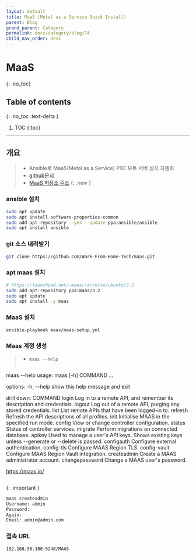 ```yaml
---
layout: default
title: MaaS (Metal as a Service Quick Install)
parent: Blog
grand_parent: Category
permalink: docs/category/blog/74
child_nav_order: desc
---
```

# MaaS
{: .no_toc}

## Table of contents
{: .no_toc .text-delta }

1. TOC
{:toc}

---
## 개요

> - Ansible로 MaaS(Metal as a Service) PXE 부트 서버 설치 자동화
> - [github문서](https://github.com/work-from-home-tech/maas)
> - [MaaS 저장소 주소](https://launchpad.net/~maas/+archive/ubuntu/3.2)
{: .new }

### ansible 설치

```bash
sudo apt update
sudo apt install software-properties-common
sudo add-apt-repository --yes --update ppa:ansible/ansible
sudo apt install ansible
```

### git 소스 내려받기

```bash
git clone https://github.com/Work-From-Home-Tech/maas.git
```

### apt maas 설치

```bash
# https://launchpad.net/~maas/+archive/ubuntu/3.2
sudo add-apt-repository ppa:maas/3.2
sudo apt update
sudo apt install -y maas
```

### MaaS 설치

```
ansible-playbook maas/maas-setup.yml
```

### Maas 계정 생성

> - `maas --help`
> ```bash
maas --help
usage: maas [-h] COMMAND ...

options:
  -h, --help      show this help message and exit

drill down:
  COMMAND
    login         Log in to a remote API, and remember its description and credentials.
    logout        Log out of a remote API, purging any stored credentials.
    list          List remote APIs that have been logged-in to.
    refresh       Refresh the API descriptions of all profiles.
    init          Initialise MAAS in the specified run mode.
    config        View or change controller configuration.
    status        Status of controller services.
    migrate       Perform migrations on connected database.
    apikey        Used to manage a user's API keys. Shows existing keys unless --generate or --delete is passed.
    configauth    Configure external authentication.
    config-tls    Configure MAAS Region TLS.
    config-vault  Configure MAAS Region Vault integration.
    createadmin   Create a MAAS administrator account.
    changepassword
                  Change a MAAS user's password.

https://maas.io/
> ```
{: .important }

```bash
maas createadmin
Username: admin
Password:
Again:
Email: admin@admin.com
```

### 접속 URL

```bash
192.168.56.100:5240/MAAS
```
